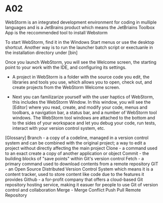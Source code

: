 # A02
WebStorm is an integrated development environment for coding in mulliple languages and is a JetBrains product which means the JetBriains Toolbox App is the reccommended tool to install Webstorm

To start WebStorm, find it in the Windows Start menus or use the desktop shortcut. Another way is to run the launcher batch script or exectuanle in the installation directory under [bin]

Once you launch WebStorm, you will see the Welcome screen, the starting point to your work with the IDE, and configuring its settings. 

- A project in WebStorm is a folder with the source code you edit, the libraries and tools you use, which allows you to open, check out, and create projects from the WebStorm Welcome screen.

- Next you can familizarize yourself with the user haptics of WebStorm, this includes the WebStorm Window.
In this window, you will see the [Editor] where you read, create, and modify your code, menus and toolbars, a navigation bar, a status bar, and a number of WebStorm tool windows.
The WebStorm tool windows are attached to the bottom and to the sides of your workspace and let you debug your code, run tests, interact with your version control system, etc.

[Glossary]
Branch - a copy of a codeline, managed in a version control system and can be combined with the original project; a way to edit a project without directly affecting the main project 
Clone - a command used to an exact create a copy of another application or object 
Commit -  the building blocks of "save points" within Git's version control 
Fetch - a primary command used to download contents from a remote repository
GIT - an Open Source Distributed Version Control System which means it is a content tracker, used to store content like code due to the features it provides 
Github - a for-profit company that offers a cloud-based Git repository hosting service, making it easuer for people to use Git of version control and collaboration 
Merge - 
Merge Conflict
Push
Pull
Remote
Repository
